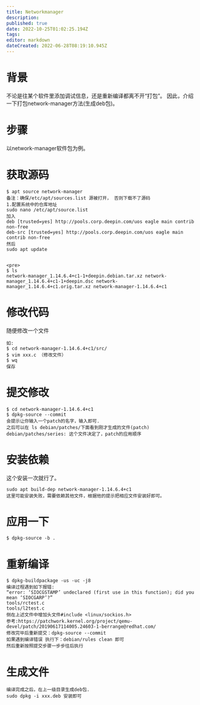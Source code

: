 ```yaml
---
title: Networkmanager
description: 
published: true
date: 2022-10-25T01:02:25.194Z
tags: 
editor: markdown
dateCreated: 2022-06-28T08:19:10.945Z
---
```


# 背景

不论是往某个软件里添加调试信息，还是重新编译都离不开“打包”。
因此，介绍一下打包network-manager方法(生成deb包)。
# 步骤
以network-manager软件包为例。

# 获取源码
```
$ apt source network-manager
备注：确保/etc/apt/sources.list 源被打开， 否则下载不了源码
1.配置系统中的仓库地址
sudo nano /etc/apt/source.list
加入
deb [trusted=yes] http://pools.corp.deepin.com/uos eagle main contrib non-free
deb-src [trusted=yes] http://pools.corp.deepin.com/uos eagle main contrib non-free
然后
sudo apt update


<pre>
$ ls
network-manager_1.14.6.4+c1-1+deepin.debian.tar.xz network-manager_1.14.6.4+c1-1+deepin.dsc network-manager_1.14.6.4+c1.orig.tar.xz network-manager-1.14.6.4+c1
```
# 修改代码
随便修改一个文件
```
如:
$ cd network-manager-1.14.6.4+c1/src/
$ vim xxx.c （修改文件）
$ wq 
保存
```

# 提交修改
```
$ cd network-manager-1.14.6.4+c1
$ dpkg-source --commit
会提示让你输入一个patch的名字，输入即可.
之后可以在 ls debian/patches/下面看到刚才生成的文件(patch)
debian/patches/series: 这个文件决定了，patch的应用顺序
```
# 安装依赖
这个安装一次就行了。
```
sudo apt build-dep network-manager-1.14.6.4+c1
这里可能安装失败，需要依赖其他文件，根据他的提示把相应文件安装好即可。
```
# 应用一下
```
$ dpkg-source -b .
```
# 重新编译
```
$ dpkg-buildpackage -us -uc -j8
编译过程遇到如下报错:
“error: ‘SIOCGSTAMP’ undeclared (first use in this function); did you mean ‘SIOCGARP’?”
tools/rctest.c
tools/l2test.c
侧在上述文件中增加头文件#include <linux/sockios.h>
参考:https://patchwork.kernel.org/project/qemu-devel/patch/20190617114005.24603-1-berrange@redhat.com/
修改完毕后重新提交：dpkg-source --commit 
如果遇到编译错误 执行下：debian/rules clean 即可
然后重新按照提交步骤一步步往后执行
```
# 生成文件
```
编译完成之后，在上一级目录生成deb包.
sudo dpkg -i xxx.deb 安装即可
```

